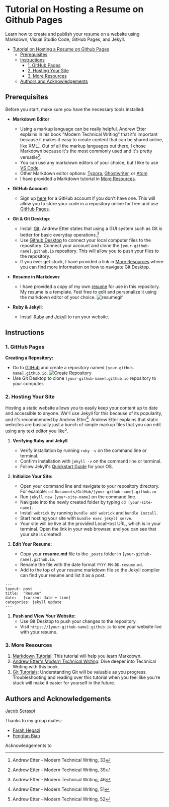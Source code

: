 # Tutorial on Hosting a Resume on Github Pages

Learn how to create and publish your resume on a website using Markdown, Visual Studio Code, GitHub Pages, and Jekyll.

- [Tutorial on Hosting a Resume on Github Pages](#tutorial-on-hosting-a-resume-on-github-pages)
  - [Prerequisites](#prerequisites)
  - [Instructions](#instructions)
    - [1. GitHub Pages](#1-github-pages)
    - [2. Hosting Your Site](#2-hosting-your-site)
    - [3. More Resources](#3-more-resources)
  - [Authors and Acknowledgements](#authors-and-acknowledgements)

## Prerequisites
Before you start, make sure you have the necessary tools installed:

- **Markdown Editor** 
  - Using a markup language can be really helpful. Andrew Etter explains in his book "Modern Technical Writing" that it's important because it makes it easy to create content that can be shared online, like XML[^1]. Out of all the markup languages out there, I chose Markdown because it's the most commonly used and it's pretty versatile[^2].
  - You can use any markdown editors of your choice, but I like to use [VS Code](https://code.visualstudio.com/download). 
  - Other Markdown editor options: [Typora](https://typora.io/), [Ghostwriter](https://ghostwriter.kde.org/), or [Atom](https://atom.io/)
  - I have provided a Markdown tutorial in [More Resources](#3-more-resources).
- **GitHub Account**: 
  - Sign up [here](https://github.com/) for a GitHub account if you don't have one. This will allow you to store your code in a repository online for free and use [GitHub Pages](https://pages.github.com/).
- **Git & Git Desktop**: 
  - Install [Git](https://git-scm.com/downloads). Andrew Etter states that using a GUI system such as Git is better for basic everyday operations.[^3]
  - Use [Github Desktop](https://desktop.github.com/) to connect your local computer files to the repository.  Connect your account and clone the `[your-github-name].github.io` repository. This will allow you to push your files to the repository. 
  - If you ever get stuck, I have provided a link in [More Resources](#3-more-resources) where you can find more information on how to navigate Git Desktop.
- **Resume in Markdown**: 
  - I have provided a copy of my own [resume](index.md) for use in this repository. My resume is a template. Feel free to edit and personalize it using the markdown editor of your choice. ![resumegif](https://media0.giphy.com/media/72YyXcnj0DVZzVaF2d/giphy.gif)

- **Ruby & Jekyll**: 
  - Install [Ruby](https://www.ruby-lang.org/en/documentation/installation/) and [Jekyll](https://jekyllrb.com/docs/installation/) to run your website. 

## Instructions
### 1. GitHub Pages
   
**Creating a Repository:**
- Go to [GitHub](https://github.com/) and create a repository named `[your-github-name].github.io`.
  ![Create Repository]()
- Use Git Desktop to clone `[your-github-name].github.io` repository to your computer.

### 2. Hosting Your Site
Hosting a static website allows you to easily keep your content up to date and accessible to anyone. We'll use Jekyll for this because of its popularity, and it's recommended by Andrew Etter[^4]. Andrew Etter explains that static websites are basically just a bunch of simple markup files that you can edit using any text editor you like[^5].

1. **Verifying Ruby and Jekyll**
   - Verify installation by running `ruby -v` on the command line or terminal.
   - Confirm installation with `jekyll -v` on the command line or terminal.
   - Follow Jekyll's [Quickstart Guide](https://jekyllrb.com/docs/) for your OS.

2. **Initialize Your Site:**
   - Open your command line and navigate to your repository directory. For example: `cd Documents/GitHub/[your-github-name].github.io`
   - Run `jekyll new [your-site-name]` on the command line.
   - Navigate into the newly created folder by typing `cd [your-site-name]`.
   - Install `webrick` by running `bundle add webrick` and `bundle install`.
   - Start hosting your site with `bundle exec jekyll serve`.
   - Your site will be live at the provided LocalHost URL, which is in your terminal. Open the link in your web browser, and you can see that your site is created!

3. **Edit Your Resume:**
   - Copy your **resume.md** file to the `_posts` folder in `[your-github-name].github.io`.
   - Rename the file with the date format `YYYY-MM-DD-resume.md`.
   - Add to the top of your resume markdown file so the Jekyll compiler can find your resume and list it as a post.
```
---
layout: post
title:  "Resume"
date:   [current date + time]
categories: jekyll update
---
```

1. **Push and View Your Website:**
   - Use Git Desktop to push your changes to the repository.
   - Visit `https://[your-github-name].github.io` to see your website live with your resume.

### 3. More Resources

1. [Markdown Tutorial](https://docs.github.com/en/get-started/writing-on-github/getting-started-with-writing-and-formatting-on-github/basic-writing-and-formatting-syntax): This tutorial will help you learn Markdown.
2. [Andrew Etter's *Modern Technical Writing*](https://www.amazon.com/Modern-Technical-Writing-Introduction-Documentation-ebook/dp/B01A2QL9SS): Dive deeper into Technical Writing with this book.
3. [Git Tutorials](https://www.atlassian.com/git/tutorials): Understanding Git will be valuable as you progress. Troubleshooting and reading over this tutorial when you feel like you're stuck will make it easier for yourself in the future.

## Authors and Acknowledgements

[Jacob Seraspi](https://github.com/jacobseraspi)

Thanks to my group mates:
- [Farah Hegazi]()
- [Fengfan Bian]()

Acknowledgements to 

[^1]: Andrew Etter - Modern Technical Writing, 33  
[^2]: Andrew Etter - Modern Technical Writing, 39  
[^3]: Andrew Etter - Modern Technical Writing, 46  
[^4]: Andrew Etter - Modern Technical Writing, 51  
[^5]: Andrew Etter - Modern Technical Writing, 52  